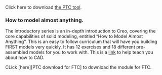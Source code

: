 Click here to download [the PTC tool][PTC Download].

[PTC Download]:http://www.ptc.com/academic-program/products/free-software/creo-download
### How to model almost anything.  
 The introductory series is an in-depth introduction to Creo, covering the core capabilities of solid modeling, entitled “How to Model Almost Anything”. This is an easy to follow curriculum that will have you building FIRST models very quickly. It has 12 exercises and 18 different pre-assembled models for you to work with.
This is a [link][PTC Teach] to help teach you about how to CAD.

[PTC Teach]:http://www.ptc.com/academic-program/k-12-program/students/first/training

CLick [here][PTC download for FTC] to download the module for FTC.

[PTC downlad for FTC]:http://www.catalogds.com/db/service?d=first&c=browse
